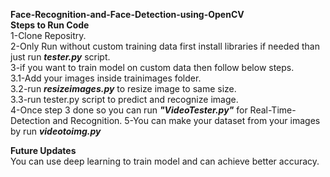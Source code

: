 <b>Face-Recognition-and-Face-Detection-using-OpenCV</b><br>
<b>Steps to Run Code</b><br>
1-Clone Repositry.<br>
2-Only Run without custom training data first install libraries if needed than just run <b><i>tester.py</i></b> script.<br>
3-if you want to train model on custom data then follow below steps.<br>
  3.1-Add your images inside trainimages folder.<br>
  3.2-run <b><i>resizeimages.py</i></b> to resize image to same size.<Br>
  3.3-run tester.py script to predict and recognize image.<br>
  4-Once step 3 done so you can run <b><i>"VideoTester.py"</i></b> for Real-Time-Detection and Recognition.
  5-You can make your dataset from your images by run <b><i>videotoimg.py</i></b>
 
 <b>Future Updates</b><br>
 You can use deep learning to train model and can achieve better accuracy.
